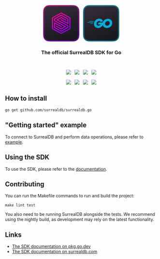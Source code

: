 <br>

<p align="center">
    <img width=120 src="https://raw.githubusercontent.com/surrealdb/icons/main/surreal.svg" />
    &nbsp;
    <img width=120 src="https://raw.githubusercontent.com/surrealdb/icons/main/golang.svg" />
</p>

<h3 align="center">The official SurrealDB SDK for Go</h3>

<br>

<p align="center">
    <a href="https://github.com/surrealdb/surrealdb.go"><img src="https://img.shields.io/badge/status-beta-ff00bb.svg?style=flat-square"></a>
    &nbsp;
    <a href="https://surrealdb.com/docs/integration/libraries/golang"><img src="https://img.shields.io/badge/docs-view-44cc11.svg?style=flat-square"></a>
    &nbsp;
    <a href="https://pkg.go.dev/github.com/surrealdb/surrealdb.go"><img src="https://img.shields.io/github/go-mod/go-version/surrealdb/surrealdb.go?style=flat-square&label=go"></a>
	&nbsp;
	<a href="https://goreportcard.com/report/github.com/surrealdb/surrealdb.go"><img src="https://goreportcard.com/badge/github.com/surrealdb/surrealdb.go?style=flat-square"></a>
</p>

<p align="center">
    <a href="https://surrealdb.com/discord"><img src="https://img.shields.io/discord/902568124350599239?label=discord&style=flat-square&color=5a66f6"></a>
    &nbsp;
    <a href="https://twitter.com/surrealdb"><img src="https://img.shields.io/badge/twitter-follow_us-1d9bf0.svg?style=flat-square"></a>
    &nbsp;
    <a href="https://www.linkedin.com/company/surrealdb/"><img src="https://img.shields.io/badge/linkedin-connect_with_us-0a66c2.svg?style=flat-square"></a>
    &nbsp;
    <a href="https://www.youtube.com/channel/UCjf2teVEuYVvvVC-gFZNq6w"><img src="https://img.shields.io/badge/youtube-subscribe-fc1c1c.svg?style=flat-square"></a>
</p>

## How to install

```sh
go get github.com/surrealdb/surrealdb.go
```

## "Getting started" example

To connect to SurrealDB and perform data operations, please refer to [example](https://pkg.go.dev/github.com/surrealdb/surrealdb.go/example#section-readme).

## Using the SDK

To use the SDK, please refer to the [documentation](https://pkg.go.dev/github.com/surrealdb/surrealdb.go#section-documentation).

## Contributing

You can run the Makefile commands to run and build the project:

```shell
make lint test
```

You also need to be running SurrealDB alongside the tests.
We recommend using the nightly build, as development may rely on the latest functionality.

## Links

<!--
This section is intentionally named "Links" so that the links
are displayed in the right sidecbar.

https://github.com/golang/go/issues/42968
-->

- [The SDK documentation on pkg.go.dev](https://pkg.go.dev/github.com/surrealdb/surrealdb.go)
- [The SDK documentation on surrealdb.com](https://surrealdb.com/docs/integration/libraries/golang)
